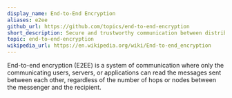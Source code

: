 ```yaml
---
display_name: End-to-End Encryption
aliases: e2ee
github_url: https://github.com/topics/end-to-end-encryption
short_description: Secure and trustworthy communication between distributed applications.
topic: end-to-end-encryption
wikipedia_url: https://en.wikipedia.org/wiki/End-to-end_encryption
---
```

End-to-end encryption (E2EE) is a system of communication where only the communicating users, servers, or applications can read the messages sent between each other, regardless of the number of hops or nodes between the messenger and the recipient.
